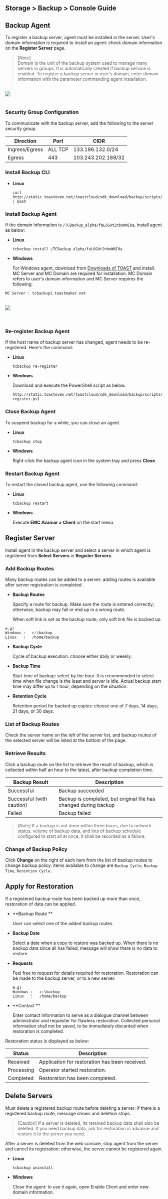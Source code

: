 ## Storage > Backup > Console Guide

## Backup Agent
To register a backup server, agent must be installed in the server. User's domain information is required to install an agent: check domain information on the **Register Server** page.

> [Note]  
> Domain is the unit of the backup system used to manage many servers in groups.
> It is automatically created if backup service is enabled.
> To register a backup server in user's domain, enter domain information with the parameter commanding agent installation.

<br>
<img src="http://static.toastoven.net/prod_backup/console_guide/image_01.png"/>
<br>
<br>

### Security Group Configuration

To communicate with the backup server, add the following to the server security group.

| Direction       | Port | CIDR               |
| ---------------- | ------- | ------------------ |
| Ingress/Egress | ALL TCP | 133.186.132.0/24   |
| Egress           | 443     | 103.243.202.188/32 |



### Install Backup CLI

* **Linux**

   ```
   curl http://static.toastoven.net/toastcloud/sdk_download/backup/scripts/linux/bootstrap.sh | bash
   ```



### Install Backup Agent

If the domain information is `/TCBackup_alpha/faL6GUt2nboWNI0a`, install agent as below:

* **Linux**

    ```
    tcbackup install /TCBackup_alpha/faL6GUt2nboWNI0a
    ```

* **Windows**

  For Windows agent, download from [Downloads of TOAST](http://docs.toast.com/en/Download) and install. MC Server and MC Domain are required for installation: MC Domain refers to user's domain information and MC Server requires the following:  

```
MC Server : tcbackup1.toastmaker.net
```

<br>
<img src="http://static.toastoven.net/prod_backup/console_guide/image_02.png"/>
<br>
<br>
<br>

### Re-register Backup Agent
If the host name of backup server has changed, agent needs to be re-registered. Here's the command:

* **Linux**

    ```
    tcbackup re-register
    ```

* **Windows**

  Download and execute the PowerShell script as below.

   ```
   http://static.toastoven.net/toastcloud/sdk_download/backup/scripts/windows/re-register.ps1
   ```


### Close Backup Agent
To suspend backup for a while, you can close an agent.

* **Linux**

    ```
    tcbackup stop
    ```

* **Windows**

    Right-click the backup agent icon in the system tray and press **Close**.

### Restart Backup Agent
To restart the closed backup agent, use the following command:

* **Linux**

    ```
    tcbackup restart
    ```

* **Windows**

    Execute **EMC Avamar > Client** on the start menu.


## Register Server
Install agent in the backup server and select a server in which agent is registered from **Select Servers** in **Register Servers**.

### Add Backup Routes
Many backup routes can be added to a server: adding routes is available after server registration is completed.

* **Backup Routes**

  Specify a route for backup. Make sure the route is entered correctly; otherwise, backup may fail or end up in a wrong route.

  When soft link is set as the backup route, only soft link file is backed up.

```
e.g)
Windows :   c:\backup
Linux   :   /home/backup
```

* **Backup Cycle**

  Cycle of backup execution: choose either daily or weekly.

* **Backup Time**

  Start time of backup: select by the hour. It is recommended to select time when file change is the least and server is idle. Actual backup start time may differ up to 1 hour, depending on the situation.

* **Retention Cycle**

  Retention period for backed up copies: choose one of 7 days, 14 days, 21 days, or 30 days.


### List of Backup Routes
Check the server name on the left of the server list, and backup routes of the selected server will be listed at the bottom of the page.   

### Retrieve Results
Click a backup route on the list to retrieve the result of backup, which is collected within half an hour to the latest, after backup completion time.  

| Backup Result             | Description                                                  |
| ------------------------- | ------------------------------------------------------------ |
| Successful                | Backup succeeded                                             |
| Successful (with caution) | Backup is completed, but original file has changed during backup |
| Failed                    | Backup failed                                                |

> [Note]
> If a backup is not done within three hours, due to network status, volume of backup data, and lots of backup schedule configured to start all at once, it shall be recorded as a failure.

### Change of Backup Policy

Click **Change** on the right of each item from the list of backup routes to change backup policy: items available to change are `Backup Cycle`, `Backup Time`, `Retention Cycle`.

## Apply for Restoration
If a registered backup route has been backed up more than once, restoration of data can be applied.

* **Backup Route **

  User can select one of the added backup routes.   

* **Backup Date**

  Select a date when a copy to restore was backed up. When there is no backup data since all has failed, message will show there is no data to restore.

* **Requests**

  Feel free to request for details required for restoration. Restoration can be made to the backup server, or to a new server.  

  ```
  e.g)
  Windows :   c:\backup
  Linux   :   /home/backup
  ```

* **Contact **

  Enter contact information to serve as a dialogue channel between administrator and requester for flawless restoration. Collected personal information shall not be saved, to be immediately discarded when restoration is completed.

Restoration status is displayed as below:

| Status     | Description                                    |
| ---------- | ---------------------------------------------- |
| Received   | Application for restoration has been received. |
| Processing | Operator started restoration.                  |
| Completed  | Restoration has been completed.                |


## Delete Servers

Must delete a registered backup route before deleting a server: if there is a registered backup route, message shows and deletion stops.  

> [Caution]
> If a server is deleted, its retained backup data shall also be deleted. If you need backup data, ask for restoration in advance and restore it to the server you need.  

After a server is deleted from the web console, stop agent from the server and cancel its registration: otherwise, the server cannot be registered again.  

* **Linux**

    ```
    tcbackup uninstall
    ```

* **Windows**

    Close the agent: to use it again, open Enable Client and enter new domain information.
